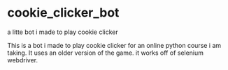 # cookie_clicker_bot
a litte bot i made to play cookie clicker

This is a bot i made to play cookie clicker for an online python course i am taking. It uses an older version of the game. it works off of selenium webdriver.

